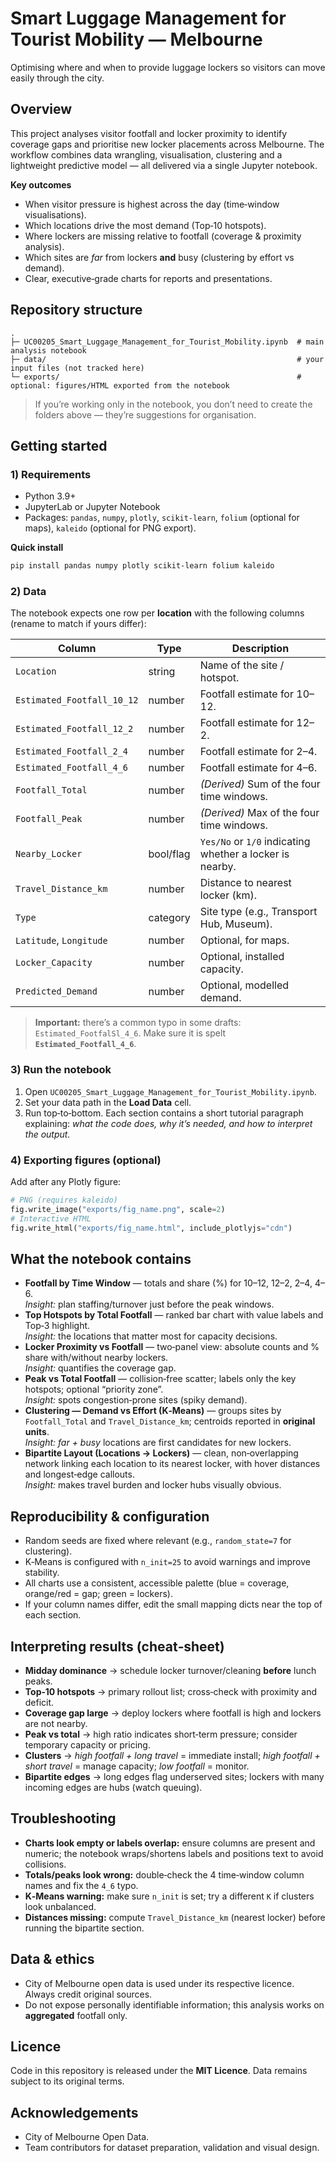 # Smart Luggage Management for Tourist Mobility — Melbourne
Optimising where and when to provide luggage lockers so visitors can move easily through the city.

## Overview
This project analyses visitor footfall and locker proximity to identify coverage gaps and prioritise new locker placements across Melbourne. The workflow combines data wrangling, visualisation, clustering and a lightweight predictive model — all delivered via a single Jupyter notebook.

**Key outcomes**
- When visitor pressure is highest across the day (time‑window visualisations).
- Which locations drive the most demand (Top‑10 hotspots).
- Where lockers are missing relative to footfall (coverage & proximity analysis).
- Which sites are *far* from lockers **and** busy (clustering by effort vs demand).
- Clear, executive‑grade charts for reports and presentations.

## Repository structure
```
.
├─ UC00205_Smart_Luggage_Management_for_Tourist_Mobility.ipynb  # main analysis notebook
├─ data/                                                        # your input files (not tracked here)
└─ exports/                                                     # optional: figures/HTML exported from the notebook
```
> If you’re working only in the notebook, you don’t need to create the folders above — they’re suggestions for organisation.

## Getting started
### 1) Requirements
- Python 3.9+
- JupyterLab or Jupyter Notebook
- Packages: `pandas`, `numpy`, `plotly`, `scikit-learn`, `folium` (optional for maps), `kaleido` (optional for PNG export).

**Quick install**
```bash
pip install pandas numpy plotly scikit-learn folium kaleido
```

### 2) Data
The notebook expects one row per **location** with the following columns (rename to match if yours differ):

| Column | Type | Description |
|---|---|---|
| `Location` | string | Name of the site / hotspot. |
| `Estimated_Footfall_10_12` | number | Footfall estimate for 10–12. |
| `Estimated_Footfall_12_2`  | number | Footfall estimate for 12–2. |
| `Estimated_Footfall_2_4`   | number | Footfall estimate for 2–4. |
| `Estimated_Footfall_4_6`   | number | Footfall estimate for 4–6. |
| `Footfall_Total` | number | *(Derived)* Sum of the four time windows. |
| `Footfall_Peak`  | number | *(Derived)* Max of the four time windows. |
| `Nearby_Locker`  | bool/flag | `Yes/No` or `1/0` indicating whether a locker is nearby. |
| `Travel_Distance_km` | number | Distance to nearest locker (km). |
| `Type` | category | Site type (e.g., Transport Hub, Museum). |
| `Latitude`, `Longitude` | number | Optional, for maps. |
| `Locker_Capacity` | number | Optional, installed capacity. |
| `Predicted_Demand` | number | Optional, modelled demand. |

> **Important:** there’s a common typo in some drafts: `Estimated_FootfalSl_4_6`. Make sure it is spelt **`Estimated_Footfall_4_6`**.

### 3) Run the notebook
1. Open `UC00205_Smart_Luggage_Management_for_Tourist_Mobility.ipynb`.
2. Set your data path in the **Load Data** cell.
3. Run top‑to‑bottom. Each section contains a short tutorial paragraph explaining: *what the code does, why it’s needed, and how to interpret the output.*

### 4) Exporting figures (optional)
Add after any Plotly figure:
```python
# PNG (requires kaleido)
fig.write_image("exports/fig_name.png", scale=2)
# Interactive HTML
fig.write_html("exports/fig_name.html", include_plotlyjs="cdn")
```

## What the notebook contains
- **Footfall by Time Window** — totals and share (%) for 10–12, 12–2, 2–4, 4–6.  
  *Insight:* plan staffing/turnover just before the peak windows.
- **Top Hotspots by Total Footfall** — ranked bar chart with value labels and Top‑3 highlight.  
  *Insight:* the locations that matter most for capacity decisions.
- **Locker Proximity vs Footfall** — two‑panel view: absolute counts and % share with/without nearby lockers.  
  *Insight:* quantifies the coverage gap.
- **Peak vs Total Footfall** — collision‑free scatter; labels only the key hotspots; optional “priority zone”.  
  *Insight:* spots congestion‑prone sites (spiky demand).
- **Clustering — Demand vs Effort (K‑Means)** — groups sites by `Footfall_Total` and `Travel_Distance_km`; centroids reported in **original units**.  
  *Insight:* *far + busy* locations are first candidates for new lockers.
- **Bipartite Layout (Locations → Lockers)** — clean, non‑overlapping network linking each location to its nearest locker, with hover distances and longest‑edge callouts.  
  *Insight:* makes travel burden and locker hubs visually obvious.

## Reproducibility & configuration
- Random seeds are fixed where relevant (e.g., `random_state=7` for clustering).  
- K‑Means is configured with `n_init=25` to avoid warnings and improve stability.  
- All charts use a consistent, accessible palette (blue = coverage, orange/red = gap; green = lockers).  
- If your column names differ, edit the small mapping dicts near the top of each section.

## Interpreting results (cheat‑sheet)
- **Midday dominance** → schedule locker turnover/cleaning **before** lunch peaks.  
- **Top‑10 hotspots** → primary rollout list; cross‑check with proximity and deficit.  
- **Coverage gap large** → deploy lockers where footfall is high and lockers are not nearby.  
- **Peak vs total** → high ratio indicates short‑term pressure; consider temporary capacity or pricing.  
- **Clusters** → *high footfall + long travel* = immediate install; *high footfall + short travel* = manage capacity; *low footfall* = monitor.  
- **Bipartite edges** → long edges flag underserved sites; lockers with many incoming edges are hubs (watch queuing).

## Troubleshooting
- **Charts look empty or labels overlap:** ensure columns are present and numeric; the notebook wraps/shortens labels and positions text to avoid collisions.  
- **Totals/peaks look wrong:** double‑check the 4 time‑window column names and fix the `4_6` typo.  
- **K‑Means warning:** make sure `n_init` is set; try a different `K` if clusters look unbalanced.  
- **Distances missing:** compute `Travel_Distance_km` (nearest locker) before running the bipartite section.

## Data & ethics
- City of Melbourne open data is used under its respective licence. Always credit original sources.  
- Do not expose personally identifiable information; this analysis works on **aggregated** footfall only.

## Licence
Code in this repository is released under the **MIT Licence**. Data remains subject to its original terms.

## Acknowledgements
- City of Melbourne Open Data.  
- Team contributors for dataset preparation, validation and visual design.
